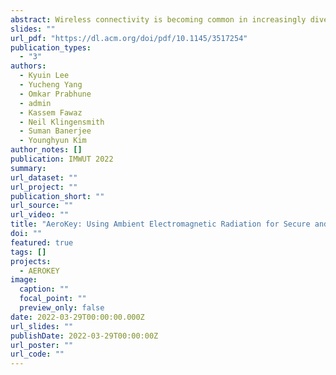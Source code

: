 ```yaml
---
abstract: Wireless connectivity is becoming common in increasingly diverse personal devices, enabling various interoperation- and Internet-based applications and services. More and more interconnected devices are simultaneously operated by a single user with short-lived connections, making usable device authentication methods imperative to ensure both high security and seamless user experience. Unfortunately, current authentication methods that heavily require human involvement, in addition to form factor and mobility constraints, make this balance hard to achieve, often forcing users to choose between security and convenience. In this work, we present a novel over-the-air device authentication scheme named AEROKEY that achieves both high security and high usability. With virtually no hardware overhead, AEROKEY leverages ubiquitously observable ambient electromagnetic radiation to autonomously generate spatiotemporally unique secret that can be derived only by devices that are closely located to each other. Devices can make use of this unique secret to form the basis of a symmetric key, making the authentication procedure more practical, secure and usable with no active human involvement. We propose and implement essential techniques to overcome challenges in realizing AEROKEY on low-cost microcontroller units, such as poor time synchronization, lack of precision analog front-end, and inconsistent sampling rates. Our real-world experiments demonstrate reliable authentication as well as its robustness against various realistic adversaries with low equal-error rates of 3.4% or less and usable authentication time of as low as 24 s.
slides: ""
url_pdf: "https://dl.acm.org/doi/pdf/10.1145/3517254"
publication_types:
  - "3"
authors:
  - Kyuin Lee
  - Yucheng Yang
  - Omkar Prabhune
  - admin
  - Kassem Fawaz
  - Neil Klingensmith
  - Suman Banerjee
  - Younghyun Kim
author_notes: []
publication: IMWUT 2022
summary:
url_dataset: ""
url_project: ""
publication_short: ""
url_source: ""
url_video: ""
title: "AeroKey: Using Ambient Electromagnetic Radiation for Secure and Usable Wireless Device Authentication"
doi: ""
featured: true
tags: []
projects:
  - AEROKEY
image:
  caption: ""
  focal_point: ""
  preview_only: false
date: 2022-03-29T00:00:00.000Z
url_slides: ""
publishDate: 2022-03-29T00:00:00Z
url_poster: ""
url_code: ""
---
```

